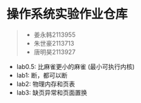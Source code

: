 # 操作系统实验作业仓库
>- 姜永韩2113955
>- 朱世豪2113713
>- 唐明昊2113927  

- lab0.5: 比麻雀更小的麻雀 (最小可执行内核)
- lab1: 断，都可以断
- lab2: 物理内存和页表
- lab3: 缺页异常和页面置换
